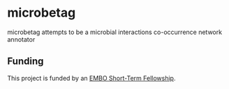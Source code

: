 # microbetag
microbetag attempts to be a microbial interactions co-occurrence network annotator





## Funding

This project is funded by an [EMBO Short-Term Fellowship](https://www.embo.org/funding/fellowships-grants-and-career-support/scientific-exchange-grants/). 
